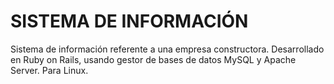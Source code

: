 # SISTEMA DE INFORMACIÓN
Sistema de información referente a una empresa constructora. Desarrollado en Ruby on Rails, usando gestor de bases de datos MySQL y Apache Server. Para Linux.
